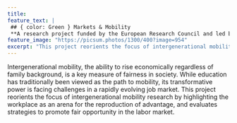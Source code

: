 ```yaml
---
title: 
feature_text: |
 ## { color: Green } Markets & Mobility 
 **A research project funded by the European Research Council and led by Per Engzell at University College London.**
feature_image: "https://picsum.photos/1300/400?image=954" 
excerpt: "This project reorients the focus of intergenerational mobility research by highlighting the labor market as an arena for the reproduction of advantage and evaluates strategies to promote fair opportunity in the labor market."
---
```


Intergenerational mobility, the ability to rise economically regardless of family background, is a key measure of fairness in society. While education has traditionally been viewed as the path to mobility, its transformative power is facing challenges in a rapidly evolving job market. This project reorients the focus of intergenerational mobility research by highlighting the workplace as an arena for the reproduction of advantage, and evaluates strategies to promote fair opportunity in the labor market.

